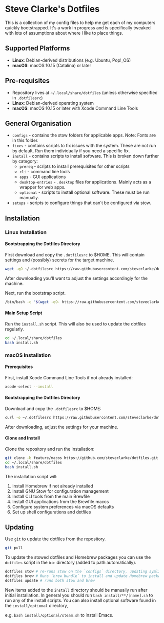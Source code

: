 # Steve Clarke's Dotfiles

This is a collection of my config files to help me get each of my computers
quickly bootstrapped. It's a work in progress and is specifically tweaked with
lots of assumptions about where I like to place things.

## Supported Platforms

* **Linux**: Debian-derived distributions (e.g. Ubuntu, Pop!_OS)
* **macOS**: macOS 10.15 (Catalina) or later

## Pre-requisites

* Repository lives at `~/.local/share/dotfiles` (unless otherwise specified in
  `.dotfilesrc`)
* **Linux**: Debian-derived operating system
* **macOS**: macOS 10.15 or later with Xcode Command Line Tools

## General Organisation

* `configs` - contains the stow folders for applicable apps.
  Note: Fonts are in this folder.
* `fixes` - contains scripts to fix issues with the system. These are not run by
  default. Run them individually if you need a specific fix.
* `install` - contains scripts to install software. This is broken down further
  by category:
   * `prereq` - scripts to install prerequisites for other scripts
   * `cli` - command line tools
   * `apps` - GUI applications
   * `desktop-entries` - `.desktop` files for applications. Mainly acts as a
     wrapper for web apps.
   * `optional` - scripts to install optional software. These must be run manually.
* `setups` - scripts to configure things that can't be configured via stow.


## Installation

### Linux Installation

#### Bootstrapping the Dotfiles Directory

First download and copy the `.dotfilesrc` to $HOME. This will contain settings
and (possibly) secrets for the target machine.

```bash
wget -qO ~/.dotfilesrc https://raw.githubusercontent.com/steveclarke/dotfiles/feature/macos/.dotfilesrc.template
```

After downloading you'll want to adjust the settings accordingly for the machine.

Next, run the bootstrap script.

```bash
/bin/bash -c "$(wget -qO- https://raw.githubusercontent.com/steveclarke/dotfiles/feature/macos/bootstrap.sh)"
```

#### Main Setup Script

Run the `install.sh` script. This will also be used to update the dotfiles regularly.

```bash
cd ~/.local/share/dotfiles
bash install.sh
```

### macOS Installation

#### Prerequisites

First, install Xcode Command Line Tools if not already installed:

```bash
xcode-select --install
```

#### Bootstrapping the Dotfiles Directory

Download and copy the `.dotfilesrc` to $HOME:

```bash
curl -o ~/.dotfilesrc https://raw.githubusercontent.com/steveclarke/dotfiles/feature/macos/.dotfilesrc.template
```

After downloading, adjust the settings for your machine.

#### Clone and Install

Clone the repository and run the installation:

```bash
git clone -b feature/macos https://github.com/steveclarke/dotfiles.git ~/.local/share/dotfiles
cd ~/.local/share/dotfiles
bash install.sh
```

The installation script will:
1. Install Homebrew if not already installed
2. Install GNU Stow for configuration management
3. Install CLI tools from the main Brewfile
4. Install GUI applications from the Brewfile.macos
5. Configure system preferences via macOS defaults
6. Set up shell configurations and dotfiles

## Updating

Use `git` to update the dotfiles from the repository.

```bash
git pull
```

To update the stowed dotfiles and Homebrew packages you can use the `dotfiles`
script in the `bin` directory (added to path automatically).


```bash
dotfiles stow # re-runs stow on the `configs` directory, updating symlinks
dotfiles brew # Runs `brew bundle` to install and update Homebrew packages
dotfiles update # runs both stow and brew

```
New items added to the `install` directory should be manually run after initial
installation. In general you should run `bash install/**/[name].sh` to run
any of the install scripts. You can also install optional software found in the
`install/optional` directory,

e.g. `bash install/optional/steam.sh` to install Emacs.
